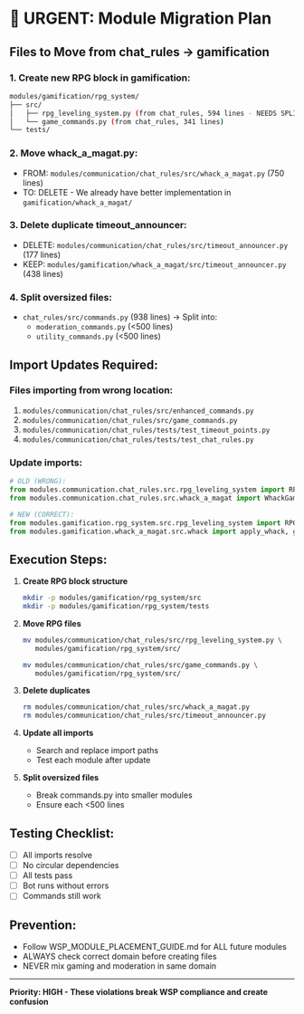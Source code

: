 # 🚨 URGENT: Module Migration Plan

## Files to Move from chat_rules → gamification

### 1. Create new RPG block in gamification:
```bash
modules/gamification/rpg_system/
├── src/
│   ├── rpg_leveling_system.py (from chat_rules, 594 lines - NEEDS SPLIT)
│   └── game_commands.py (from chat_rules, 341 lines)
└── tests/
```

### 2. Move whack_a_magat.py:
- FROM: `modules/communication/chat_rules/src/whack_a_magat.py` (750 lines)
- TO: DELETE - We already have better implementation in `gamification/whack_a_magat/`

### 3. Delete duplicate timeout_announcer:
- DELETE: `modules/communication/chat_rules/src/timeout_announcer.py` (177 lines)
- KEEP: `modules/gamification/whack_a_magat/src/timeout_announcer.py` (438 lines)

### 4. Split oversized files:
- `chat_rules/src/commands.py` (938 lines) → Split into:
  - `moderation_commands.py` (<500 lines)
  - `utility_commands.py` (<500 lines)

## Import Updates Required:

### Files importing from wrong location:
1. `modules/communication/chat_rules/src/enhanced_commands.py`
2. `modules/communication/chat_rules/src/game_commands.py`
3. `modules/communication/chat_rules/tests/test_timeout_points.py`
4. `modules/communication/chat_rules/tests/test_chat_rules.py`

### Update imports:
```python
# OLD (WRONG):
from modules.communication.chat_rules.src.rpg_leveling_system import RPGLevelingSystem
from modules.communication.chat_rules.src.whack_a_magat import WhackGame

# NEW (CORRECT):
from modules.gamification.rpg_system.src.rpg_leveling_system import RPGLevelingSystem
from modules.gamification.whack_a_magat.src.whack import apply_whack, get_profile
```

## Execution Steps:

1. **Create RPG block structure**
   ```bash
   mkdir -p modules/gamification/rpg_system/src
   mkdir -p modules/gamification/rpg_system/tests
   ```

2. **Move RPG files**
   ```bash
   mv modules/communication/chat_rules/src/rpg_leveling_system.py \
      modules/gamification/rpg_system/src/
   
   mv modules/communication/chat_rules/src/game_commands.py \
      modules/gamification/rpg_system/src/
   ```

3. **Delete duplicates**
   ```bash
   rm modules/communication/chat_rules/src/whack_a_magat.py
   rm modules/communication/chat_rules/src/timeout_announcer.py
   ```

4. **Update all imports**
   - Search and replace import paths
   - Test each module after update

5. **Split oversized files**
   - Break commands.py into smaller modules
   - Ensure each <500 lines

## Testing Checklist:
- [ ] All imports resolve
- [ ] No circular dependencies
- [ ] All tests pass
- [ ] Bot runs without errors
- [ ] Commands still work

## Prevention:
- Follow WSP_MODULE_PLACEMENT_GUIDE.md for ALL future modules
- ALWAYS check correct domain before creating files
- NEVER mix gaming and moderation in same domain

---
**Priority: HIGH - These violations break WSP compliance and create confusion**